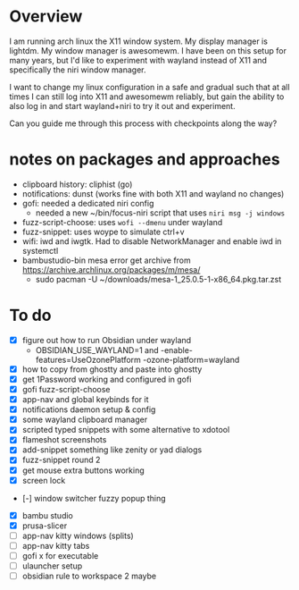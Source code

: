 # Overview

I am running arch linux the X11 window system. My display manager is lightdm. My window manager is awesomewm. I have been on this setup for many years, but I'd like to experiment with wayland instead of X11 and specifically the niri window manager.

I want to change my linux configuration in a safe and gradual such that at all times I can still log into X11 and awesomewm reliably, but gain the ability to also log in and start wayland+niri to try it out and experiment.

Can you guide me through this process with checkpoints along the way?

# notes on packages and approaches
- clipboard history: cliphist (go)
- notifications: dunst (works fine with both X11 and wayland no changes)
- gofi: needed a dedicated niri config
    - needed a new ~/bin/focus-niri script that uses `niri msg -j windows`
- fuzz-script-choose: uses `wofi --dmenu` under wayland
- fuzz-snippet: uses woype to simulate ctrl+v
- wifi: iwd and iwgtk. Had to disable NetworkManager and enable iwd in systemctl
- bambustudio-bin mesa error get archive from https://archive.archlinux.org/packages/m/mesa/
    -  sudo pacman -U ~/downloads/mesa-1_25.0.5-1-x86_64.pkg.tar.zst
 
# To do

- [x] figure out how to run Obsidian under wayland
  - OBSIDIAN_USE_WAYLAND=1 and -enable-features=UseOzonePlatform -ozone-platform=wayland
- [x] how to copy from ghostty and paste into ghostty
- [x] get 1Password working and configured in gofi
- [x] gofi fuzz-script-choose
- [x] app-nav and global keybinds for it
- [x] notifications daemon setup & config
- [x] some wayland clipboard manager
- [x] scripted typed snippets with some alternative to xdotool
- [x] flameshot screenshots
- [x] add-snippet something like zenity or yad dialogs
- [x] fuzz-snippet round 2
- [x] get mouse extra buttons working
- [x] screen lock
- [-] window switcher fuzzy popup thing
- [x] bambu studio
- [x] prusa-slicer
- [ ] app-nav kitty windows (splits)
- [ ] app-nav kitty tabs
- [ ] gofi x for executable
- [ ] ulauncher setup
- [ ] obsidian rule to workspace 2 maybe
